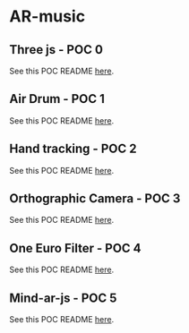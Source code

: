 # AR-music

## Three js - POC 0

See this POC README [here](https://github.com/Elkokonut/AR-music/blob/main/three-js%20poc/README.md).

## Air Drum - POC 1

See this POC README [here](https://github.com/Elkokonut/AR-music/blob/main/air-drum%20poc/README.md).

## Hand tracking - POC 2

See this POC README [here](https://github.com/Elkokonut/AR-music/blob/main/hand%20tracking%20three-js%20poc/README.md).

## Orthographic Camera - POC 3

See this POC README [here](https://github.com/Elkokonut/AR-music/blob/main/orthographic-camera/README.md).

## One Euro Filter - POC 4

See this POC README [here](https://github.com/Elkokonut/AR-music/blob/main/one-euro-filter/README.md).

## Mind-ar-js - POC 5

See this POC README [here](https://github.com/Elkokonut/AR-music/blob/main/mind-ar-poc/README.md).